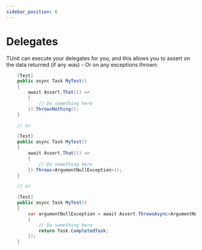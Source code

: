 ```yaml
---
sidebar_position: 6
---
```


# Delegates

TUnit can execute your delegates for you, and this allows you to assert on the data returned (if any was) - Or on any exceptions thrown:

```csharp
    [Test]
    public async Task MyTest()
    {
        await Assert.That(() =>
        {
            // Do something here
        }).ThrowsNothing();
    }

    // or

    [Test]
    public async Task MyTest()
    {
        await Assert.That(() =>
        {
            // Do something here
        }).Throws<ArgumentNullException>();
    }

    // or 

    [Test]
    public async Task MyTest()
    {
        var argumentNullException = await Assert.ThrowsAsync<ArgumentNullException>(() =>
        {
            // Do something here
            return Task.CompletedTask;
        });
    }
```